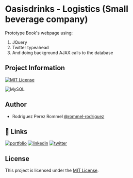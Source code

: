 
# Oasisdrinks - Logistics (Small beverage company)


Prototype Book's webpage using: <br />
1. JQuery
2. Twitter typeahead
3. And doing background AJAX calls to the database



## Project Information
[![MIT License](https://img.shields.io/badge/License-MIT-green.svg)](https://choosealicense.com/licenses/mit/)

![MySQL](https://img.shields.io/badge/MySQL-8.0-blue.svg)




## Author

- Rodriguez Perez Rommel [@rommel-rodriguez](https://github.com/rommel-rodriguez)

## 🔗 Links
[![portfolio](https://img.shields.io/badge/my_portfolio-000?style=for-the-badge&logo=ko-fi&logoColor=white)](https://github.com/rommel-rodriguez/)
[![linkedin](https://img.shields.io/badge/linkedin-0A66C2?style=for-the-badge&logo=linkedin&logoColor=white)](https://www.linkedin.com/in/rommel-rodriguez/)
[![twitter](https://img.shields.io/badge/twitter-1DA1F2?style=for-the-badge&logo=twitter&logoColor=white)](https://twitter.com/)


## License

This project is licensed under the [MIT License](./LICENSE).

